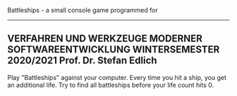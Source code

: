 Battleships - a small console game programmed for

---
VERFAHREN UND WERKZEUGE MODERNER SOFTWAREENTWICKLUNG 
WINTERSEMESTER 2020/2021
Prof. Dr. Stefan Edlich
---

Play "Battleships" against your computer. 
Every time you hit a ship, you get an additional life.
Try to find all battleships before your life count hits 0.